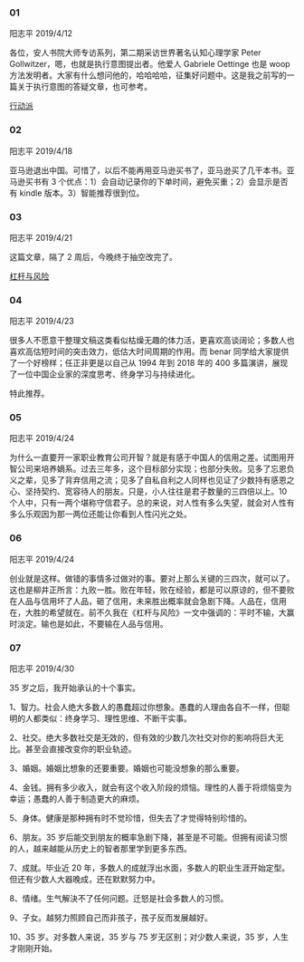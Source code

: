 ### 01

阳志平 2019/4/12

各位，安人书院大师专访系列，第二期采访世界著名认知心理学家 Peter Gollwitzer，嗯，也就是执行意图提出者。他爱人 Gabriele Oettinge 也是 woop 方法发明者。大家有什么想问他的，哈哈哈哈，征集好问题中。这是我之前写的一篇关于执行意图的答疑文章，也可参考。

[行动派](https://mp.weixin.qq.com/s/h2di9jlO8T1BAoxwqq-7ow)

### 02

阳志平 2019/4/18

亚马逊退出中国。可惜了，以后不能再用亚马逊买书了，亚马逊买了几干本书。亚马逊买书有 3 个优点：1）会自动记录你的下单时间，避免买重；2）会显示是否有 kindle 版本。3）智能推荐很到位。

### 03

阳志平 2019/4/21

这篇文章，隔了 2 周后，今晚终于抽空改完了。

[杠杆与风险](https://mp.weixin.qq.com/s?__biz=MzA3MzM0MjUyMQ==&mid=2652150631&idx=1&sn=5b42b9c39391cafc6f90046c36fb3a39&chksm=84f0b031b3873927ca713f50bc1c81d9ccddc42bfdf3d90967a7e044dc555669c2493dac0ba2&token=1654295306&lang=zh_CN#rd)

### 04

阳志平 2019/4/23

很多人不愿意干整理文稿这类看似枯燥无趣的体力活，更喜欢高谈阔论；多数人也喜欢高估短时间的突击效力，低估大时间周期的作用。而 benar 同学给大家提供了一个好榜样；任正非更是以自己从 1994 年到 2018 年的 400 多篇演讲，展现了一位中国企业家的深度思考、终身学习与持续进化。

特此推荐。

### 05

阳志平 2019/4/24

为什么一直要开一家职业教育公司开智？就是有感于中国人的信用之差。试图用开智公司来培养嫡系。过去三年多，这个目标部分实现；也部分失败。见多了忘恩负义之辈，见多了背弃信用之流；见多了自私自利之人同样也见证了少数持有感恩之心、坚持契约、宽容待人的朋友。只是，小人往往是君子数量的三四倍以上。10 个人中，只有一两个堪称守信君子。总的来说，对人性有多么失望，就会对人性有多么乐观因为那一两位还能让你看到人性闪光之处。

### 06

阳志平 2019/4/24

创业就是这样。做错的事情多过做对的事。要对上那么关键的三四次，就可以了。这也是柳井正所言：九败一胜。败在年轻，败在经验，都是可以原谅的，但不要败在人品与信用坏了人品，砸了信用，未来胜出概率就会急剧下降。人品在，信用在，大胜的希望就在。前不久我在《杠杆与风险》一文中强调的：平时不输，大赢时淡定。输也是如此，不要输在人品与信用。

### 07

阳志平 2019/4/30

35 岁之后，我开始承认的十个事实。

1、智力。社会人绝大多数人的愚蠢超过你想象。愚蠢的人理由各自不一样，但聪明的人都类似：终身学习、理性思维、不断干实事。

2、社交。绝大多数社交是无效的，但有效的少数几次社交对你的影响将巨大无比。甚至会直接改变你的职业轨迹。

3、婚姻。婚姻比想象的还要重要。婚姻也可能没想象的那么重要。

4、金钱。拥有多少收入，就会有这个收入阶段的烦恼。理性的人善于将烦恼变为幸运；愚蠢的人善于制造更大的麻烦。

5、身体。健康是那种拥有时不觉珍惜，但失去了才觉得特别珍惜的。

6、朋友。35 岁后能交到朋友的概率急剧下降，甚至是不可能。但拥有阅读习惯的人，越来越能从历史上的智者那里学到更多东西。

7、成就。毕业近 20 年，多数人的成就浮出水面，多数人的职业生涯开始定型。但还有少数人大器晚成，还在默默努力中。

8、情绪。生气解決不了任何问题。迁怒是社会多数人的习惯。

9、子女。越努力照顾自己而非孩子，孩子反而发展越好。

10、35 岁。对多数人来说，35 岁与 75 岁无区别；对少数人来说，35 岁，人生才刚刚开始。